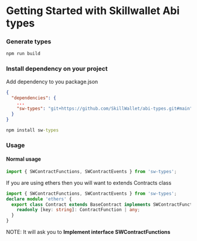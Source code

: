 # Getting Started with Skillwallet Abi types

### Generate types

```cmd
npm run build
```

### Install dependency on your project


Add dependency to you package.json

```json
{
  "dependencies": {
    ...
    "sw-types": "git+https://github.com/SkillWallet/abi-types.git#main"
  }
}

```

```cmd
npm install sw-types
```



### Usage

#### Normal usage

```ts
import { SWContractFunctions, SWContractEvents } from 'sw-types';
```

If you are using ethers then you will want to extends Contracts class 

```ts
import { SWContractFunctions, SWContractEvents } from 'sw-types';
declare module 'ethers' {
  export class Contract extends BaseContract implements SWContractFunctions {
    readonly [key: string]: ContractFunction | any;
  }
}
```

NOTE: It will ask you to **Implement interface SWContractFunctions**
